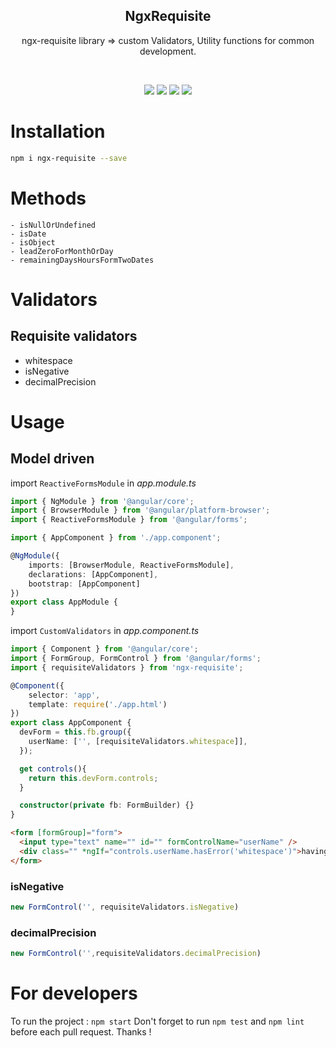 
<p align="center">
 <h2 align="center">NgxRequisite</h2>
 <p align="center">ngx-requisite library => custom Validators, Utility functions for common development.</p>
 <br/>
 <p align="center">
 <img src="https://img.shields.io/github/issues/chandru415/ngx-requisite" />
 <img src="https://img.shields.io/github/forks/chandru415/ngx-requisite" />
   <img src="https://img.shields.io/github/stars/chandru415/ngx-requisite" />
  
  <a href="https://www.npmjs.com/package/ngx-requisite">
   <img src="https://img.shields.io/npm/dw/ngx-requisite" />
 </a>
 </p>
</p>

# Installation

```bash
npm i ngx-requisite --save
```
# Methods 
    - isNullOrUndefined
    - isDate
    - isObject
    - leadZeroForMonthOrDay
    - remainingDaysHoursFormTwoDates
# Validators

## Requisite validators

- whitespace
- isNegative
- decimalPrecision

# Usage

## Model driven

import `ReactiveFormsModule` in *app.module.ts*

```typescript
import { NgModule } from '@angular/core';
import { BrowserModule } from '@angular/platform-browser';
import { ReactiveFormsModule } from '@angular/forms';

import { AppComponent } from './app.component';

@NgModule({
    imports: [BrowserModule, ReactiveFormsModule],
    declarations: [AppComponent],
    bootstrap: [AppComponent]
})
export class AppModule {
}
```

import `CustomValidators` in *app.component.ts*

```typescript
import { Component } from '@angular/core';
import { FormGroup, FormControl } from '@angular/forms';
import { requisiteValidators } from 'ngx-requisite';

@Component({
    selector: 'app',
    template: require('./app.html')
})
export class AppComponent {
  devForm = this.fb.group({
    userName: ['', [requisiteValidators.whitespace]],
  });

  get controls(){
    return this.devForm.controls;
  }

  constructor(private fb: FormBuilder) {}
}
```

```html
<form [formGroup]="form">
  <input type="text" name="" id="" formControlName="userName" />
  <div class="" *ngIf="controls.userName.hasError('whitespace')">having space</div>
</form>
```

### isNegative

```typescript
new FormControl('', requisiteValidators.isNegative)
```

### decimalPrecision

```typescript
new FormControl('',requisiteValidators.decimalPrecision)
```
# For developers
To run the project : `npm start`
Don't forget to run `npm test` and `npm lint` before each pull request. Thanks !
